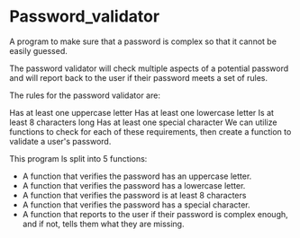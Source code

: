 # Password_validator

A program to make sure that a password is complex so that it cannot be easily guessed. 

The password validator will check multiple aspects of a potential password and will report back to the user if their password meets a set of rules.

The rules for the password validator are:

Has at least one uppercase letter
Has at least one lowercase letter
Is at least 8 characters long
Has at least one special character
We can utilize functions to check for each of these requirements, then create a function to validate a user's password.

This program ls split into 5 functions:

* A function that verifies the password has an uppercase letter.
* A function that verifies the password has a lowercase letter.
* A function that verifies the password is at least 8 characters
* A function that verifies the password has a special character.
* A function that reports to the user if their password is complex enough, and if not, tells them what they are missing.

